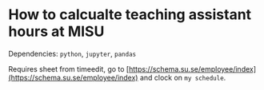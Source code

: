 # How to calcualte teaching assistant hours at MISU

Dependencies: `python`, `jupyter`, `pandas`

Requires sheet from timeedit, go to [https://schema.su.se/employee/index](https://schema.su.se/employee/index) and clock on `my schedule`.
